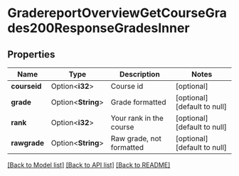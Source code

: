 # GradereportOverviewGetCourseGrades200ResponseGradesInner

## Properties

Name | Type | Description | Notes
------------ | ------------- | ------------- | -------------
**courseid** | Option<**i32**> | Course id | [optional]
**grade** | Option<**String**> | Grade formatted | [optional][default to null]
**rank** | Option<**i32**> | Your rank in the course | [optional][default to null]
**rawgrade** | Option<**String**> | Raw grade, not formatted | [optional][default to null]

[[Back to Model list]](../README.md#documentation-for-models) [[Back to API list]](../README.md#documentation-for-api-endpoints) [[Back to README]](../README.md)


